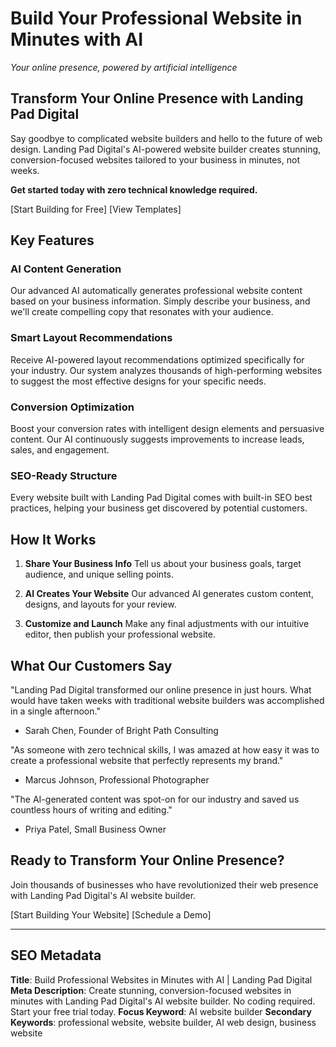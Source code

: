 # Build Your Professional Website in Minutes with AI

*Your online presence, powered by artificial intelligence*

## Transform Your Online Presence with Landing Pad Digital

Say goodbye to complicated website builders and hello to the future of web design. Landing Pad Digital's AI-powered website builder creates stunning, conversion-focused websites tailored to your business in minutes, not weeks.

**Get started today with zero technical knowledge required.**

[Start Building for Free] [View Templates]

## Key Features

### AI Content Generation
Our advanced AI automatically generates professional website content based on your business information. Simply describe your business, and we'll create compelling copy that resonates with your audience.

### Smart Layout Recommendations
Receive AI-powered layout recommendations optimized specifically for your industry. Our system analyzes thousands of high-performing websites to suggest the most effective designs for your specific needs.

### Conversion Optimization
Boost your conversion rates with intelligent design elements and persuasive content. Our AI continuously suggests improvements to increase leads, sales, and engagement.

### SEO-Ready Structure
Every website built with Landing Pad Digital comes with built-in SEO best practices, helping your business get discovered by potential customers.

## How It Works

1. **Share Your Business Info**
   Tell us about your business goals, target audience, and unique selling points.

2. **AI Creates Your Website**
   Our advanced AI generates custom content, designs, and layouts for your review.

3. **Customize and Launch**
   Make any final adjustments with our intuitive editor, then publish your professional website.

## What Our Customers Say

"Landing Pad Digital transformed our online presence in just hours. What would have taken weeks with traditional website builders was accomplished in a single afternoon." 
- Sarah Chen, Founder of Bright Path Consulting

"As someone with zero technical skills, I was amazed at how easy it was to create a professional website that perfectly represents my brand."
- Marcus Johnson, Professional Photographer

"The AI-generated content was spot-on for our industry and saved us countless hours of writing and editing."
- Priya Patel, Small Business Owner

## Ready to Transform Your Online Presence?

Join thousands of businesses who have revolutionized their web presence with Landing Pad Digital's AI website builder.

[Start Building Your Website] [Schedule a Demo]

---

## SEO Metadata

**Title**: Build Professional Websites in Minutes with AI | Landing Pad Digital
**Meta Description**: Create stunning, conversion-focused websites in minutes with Landing Pad Digital's AI website builder. No coding required. Start your free trial today.
**Focus Keyword**: AI website builder
**Secondary Keywords**: professional website, website builder, AI web design, business website